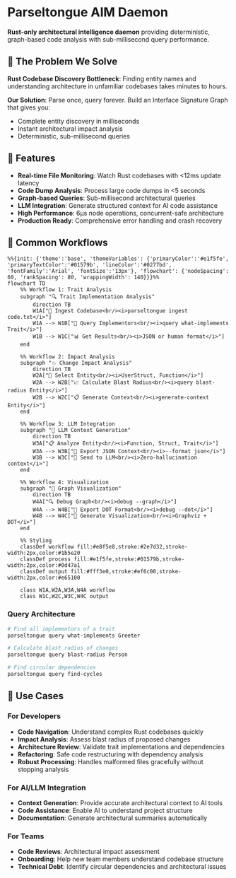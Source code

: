 # Parseltongue AIM Daemon

**Rust-only architectural intelligence daemon** providing deterministic, graph-based code analysis with sub-millisecond query performance.

## 🎯 The Problem We Solve

**Rust Codebase Discovery Bottleneck**: Finding entity names and understanding architecture in unfamiliar codebases takes minutes to hours.

**Our Solution**: Parse once, query forever. Build an Interface Signature Graph that gives you:

- Complete entity discovery in milliseconds
- Instant architectural impact analysis
- Deterministic, sub-millisecond queries

## 🚀 Features

- **Real-time File Monitoring**: Watch Rust codebases with <12ms update latency
- **Code Dump Analysis**: Process large code dumps in <5 seconds
- **Graph-based Queries**: Sub-millisecond architectural queries
- **LLM Integration**: Generate structured context for AI code assistance
- **High Performance**: 6μs node operations, concurrent-safe architecture
- **Production Ready**: Comprehensive error handling and crash recovery

## 🎯 Common Workflows

```mermaid
%%{init: {'theme':'base', 'themeVariables': {'primaryColor':'#e1f5fe', 'primaryTextColor':'#01579b', 'lineColor':'#0277bd', 'fontFamily':'Arial', 'fontSize':'13px'}, 'flowchart': {'nodeSpacing': 60, 'rankSpacing': 80, 'wrappingWidth': 140}}}%%
flowchart TD
    %% Workflow 1: Trait Analysis
    subgraph "🔍 Trait Implementation Analysis"
        direction TB
        W1A["📄 Ingest Codebase<br/><i>parseltongue ingest code.txt</i>"]
        W1A --> W1B["🎯 Query Implementors<br/><i>query what-implements Trait</i>"]
        W1B --> W1C["📊 Get Results<br/><i>JSON or human format</i>"]
    end

    %% Workflow 2: Impact Analysis
    subgraph "💥 Change Impact Analysis"
        direction TB
        W2A["🎯 Select Entity<br/><i>UserStruct, Function</i>"]
        W2A --> W2B["📈 Calculate Blast Radius<br/><i>query blast-radius Entity</i>"]
        W2B --> W2C["📋 Generate Context<br/><i>generate-context Entity</i>"]
    end

    %% Workflow 3: LLM Integration
    subgraph "🤖 LLM Context Generation"
        direction TB
        W3A["📋 Analyze Entity<br/><i>Function, Struct, Trait</i>"]
        W3A --> W3B["📄 Export JSON Context<br/><i>--format json</i>"]
        W3B --> W3C["🔗 Send to LLM<br/><i>Zero-hallucination context</i>"]
    end

    %% Workflow 4: Visualization
    subgraph "🎨 Graph Visualization"
        direction TB
        W4A["🔍 Debug Graph<br/><i>debug --graph</i>"]
        W4A --> W4B["📐 Export DOT Format<br/><i>debug --dot</i>"]
        W4B --> W4C["🎯 Generate Visualization<br/><i>Graphviz + DOT</i>"]
    end

    %% Styling
    classDef workflow fill:#e8f5e8,stroke:#2e7d32,stroke-width:2px,color:#1b5e20
    classDef process fill:#e1f5fe,stroke:#01579b,stroke-width:2px,color:#0d47a1
    classDef output fill:#fff3e0,stroke:#ef6c00,stroke-width:2px,color:#e65100

    class W1A,W2A,W3A,W4A workflow
    class W1C,W2C,W3C,W4C output
```

### Query Architecture

```bash
# Find all implementors of a trait
parseltongue query what-implements Greeter

# Calculate blast radius of changes
parseltongue query blast-radius Person

# Find circular dependencies
parseltongue query find-cycles
```

## 🎯 Use Cases

### For Developers

- **Code Navigation**: Understand complex Rust codebases quickly
- **Impact Analysis**: Assess blast radius of proposed changes
- **Architecture Review**: Validate trait implementations and dependencies
- **Refactoring**: Safe code restructuring with dependency analysis
- **Robust Processing**: Handles malformed files gracefully without stopping analysis

### For AI/LLM Integration

- **Context Generation**: Provide accurate architectural context to AI tools
- **Code Assistance**: Enable AI to understand project structure
- **Documentation**: Generate architectural summaries automatically

### For Teams

- **Code Reviews**: Architectural impact assessment
- **Onboarding**: Help new team members understand codebase structure
- **Technical Debt**: Identify circular dependencies and architectural issues

